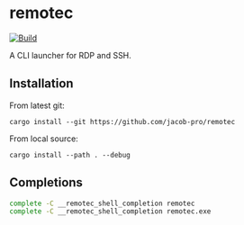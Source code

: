 # remotec

[![Build](https://github.com/jacob-pro/remotec/actions/workflows/rust.yml/badge.svg)](https://github.com/jacob-pro/remotec/actions)

A CLI launcher for RDP and SSH.

## Installation

From latest git:
```
cargo install --git https://github.com/jacob-pro/remotec
```

From local source:

```
cargo install --path . --debug
```

## Completions

```bash
complete -C __remotec_shell_completion remotec
complete -C __remotec_shell_completion remotec.exe
```